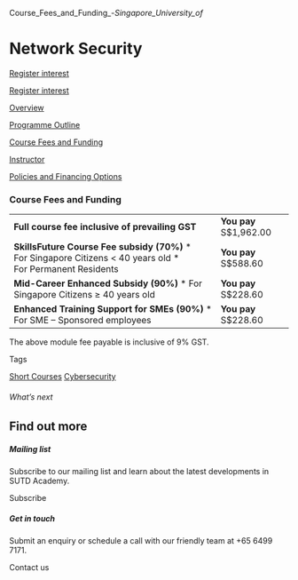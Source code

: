 Course_Fees_and_Funding_-_Singapore_University_of_



Network Security
================

[Register interest](/admissions/academy/short-courses/short-courses-register-your-interest/?coursename=network-security)

[Register interest](/admissions/academy/short-courses/short-courses-register-your-interest/?coursename=network-security)

[Overview](/course/network-security/#tabs)

[Programme Outline](/course/network-security/programme-outline/#tabs)

[Course Fees and Funding](/course/network-security/course-fees-and-funding/#tabs)

[Instructor](/course/network-security/instructor/#tabs)

[Policies and Financing Options](/course/network-security/policies-and-financing-options/#tabs)

### Course Fees and Funding

|  |  |
| --- | --- |
| **Full course fee inclusive of prevailing GST** | **You pay**  S$1,962.00 |
| **SkillsFuture Course Fee subsidy (70%)**  * For Singapore Citizens < 40 years old * For Permanent Residents | **You pay**  S$588.60 |
| **Mid-Career Enhanced Subsidy (90%)**  * For Singapore Citizens ≥ 40 years old | **You pay**  S$228.60 |
| **Enhanced Training Support for SMEs (90%)**  * For SME – Sponsored employees | **You pay**  S$228.60 |

The above module fee payable is inclusive of 9% GST.

Tags

[Short Courses](/admissions/academy/courses-and-modules/?academy-type-course=780)
[Cybersecurity](/admissions/academy/courses-and-modules/?discipline=787)

###### What’s next

Find out more
-------------

##### Mailing list

Subscribe to our mailing list and learn about the latest developments in SUTD Academy.

Subscribe

##### Get in touch

Submit an enquiry or schedule a call with our friendly team at +65 6499 7171.

Contact us

